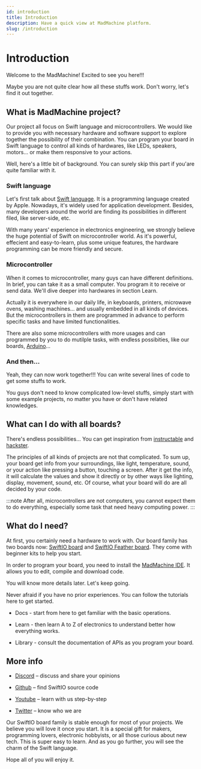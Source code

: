 ```yaml
---
id: introduction
title: Introduction
description: Have a quick view at MadMachine platform.
slug: /introduction
---
```


# Introduction

Welcome to the MadMachine! Excited to see you here!!!

Maybe you are not quite clear how all these stuffs work. Don't worry, let's find it out together.


## What is MadMachine project?

Our project all focus on Swift language and microcontrollers. We would like to provide you with necessary hardware and software support to explore together the possibility of their combination. You can program your board in Swift language to control all kinds of hardwares, like LEDs, speakers, motors... or make them responsive to your actions. 

Well, here's a little bit of background. You can surely skip this part if you'are quite familiar with it.

### Swift language

Let's first talk about [Swift language](https://docs.swift.org/swift-book/). It is a programming language created by Apple. Nowadays, it's widely used for application development. Besides, many developers around the world are finding its possibilities in different filed, like server-side, etc. 

With many years' experience in electronics engineering, we strongly believe the huge potential of Swift on microcontroller world. As it's powerful, effecient and easy-to-learn, plus some unique features, the hardware programming can be more friendly and secure.


### Microcontroller

When it comes to microcontroller, many guys can have different definitions. In brief, you can take it as a small computer. You program it to receive or send data. We'll dive deeper into hardwares in section Learn.

Actually it is everywhere in our daily life, in keyboards, printers, microwave ovens, washing machines... and usually embedded in all kinds of devices. But the microcontrollers in them are programmed in advance to perform specific tasks and have limited functionalities. 

There are also some microcontrollers with more usages and can programmed by you to do mutilple tasks, with endless possibities, like our boards, [Arduino](https://www.arduino.cc/)...

### And then...

Yeah, they can now work together!!! You can write several lines of code to get some stuffs to work. 

You guys don't need to know complicated low-level stuffs, simply start with some example projects, no matter you have or don't have related knowledges.  


## What can I do with all boards?

There's endless possibilities... You can get inspiration from [instructable](https://www.instructables.com/circuits/projects/) and [hackster](https://www.hackster.io/projects?ref=topnav).

The principles of all kinds of projects are not that complicated. To sum up, your board get info from your surroundings, like light, temperature, sound, or your action like pressing a button, touching a screen. After it get the info, it will calculate the values and show it directly or by other ways like lighting, display, movement, sound, etc. Of course, what your board will do are all decided by your code.

:::note
After all, microcontrollers are not computers, you cannot expect them to do everything, especially some task that need heavy computing power.
:::

## What do I need?

At first, you certainly need a hardware to work with. Our board family has two boards now: [SwiftIO board](../boards/swiftio-board.md) and [SwiftIO Feather board](../boards/swiftio-feather.md). They come with beginner kits to help you start. 

In order to program your board, you need to install the [MadMachine IDE](https://github.com/madmachineio/MadMachineIDE/releases/tag/v0.2.3-alpha). It allows you to edit, compile and download code. 

You will know more details later. Let's keep going.


Never afraid if you have no prior experiences. You can follow the tutorials here to get started. 

- Docs - start from here to get familiar with the basic operations.

- Learn - then learn A to Z of electronics to understand better how everything works.

- Library - consult the documentation of APIs as you program your board.




## More info

- [Discord](http://madmachine.io/discord) – discuss and share your opinions
 
- [Github](https://github.com/madmachineio) – find SwiftIO source code
 
- [Youtube](https://www.youtube.com/c/MadMachineio) – learn with us step-by-step

- [Twitter](https://twitter.com/madmachineio) – know who we are

Our SwiftIO board family is stable enough for most of your projects. We believe you will love it once you start. It is a special gift for makers, programming lovers, electronic hobbyists, or all those curious about new tech. This is super easy to learn. And as you go further, you will see the charm of the Swift language.

Hope all of you will enjoy it.